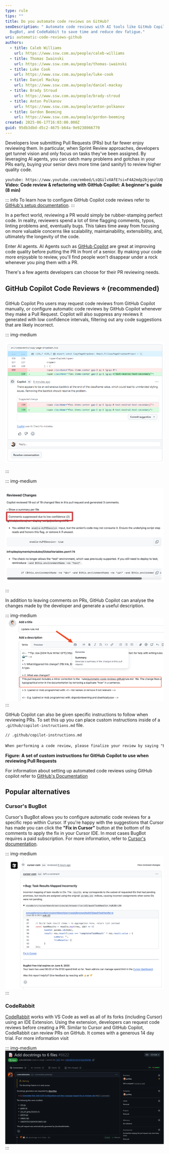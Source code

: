 ```yaml
---
type: rule
tips: ""
title: Do you automate code reviews on GitHub?
seoDescription: " Automate code reviews with AI tools like GitHub Copilot,
  BugBot, and CodeRabbit to save time and reduce dev fatigue."
uri: automatic-code-reviews-github
authors:
  - title: Caleb Williams
    url: https://www.ssw.com.au/people/caleb-williams
  - title: Thomas Iwainski
    url: https://www.ssw.com.au/people/thomas-iwainski
  - title: Luke Cook
    url: https://www.ssw.com.au/people/luke-cook
  - title: Daniel Mackay
    url: https://www.ssw.com.au/people/daniel-mackay
  - title: Brady Stroud
    url: https://www.ssw.com.au/people/brady-stroud
  - title: Anton Polkanov
    url: https://www.ssw.com.au/people/anton-polkanov
  - title: Gordon Beeming
    url: https://www.ssw.com.au/people/gordon-beeming
created: 2025-06-17T16:03:00.000Z
guid: 95db3dbd-d5c2-4675-b64a-9e9238066770
---
```

Developers love submitting Pull Requests (PRs) but far fewer enjoy reviewing them. In particular, when Sprint Review approaches, developers get tunnel vision and only focus on tasks they've been assigned. By leveraging AI agents, you can catch many problems and gotchas in your PRs early, buying your senior devs more time (and sanity!) to review higher quality code.

<!--endintro-->

`youtube: https://www.youtube.com/embed/LsQGilvXAfE?si=F4A2mdp2bjqnzlUQ`
**Video: Code review & refactoring with GitHub Copilot: A beginner's guide (8 min)**

::: info
To learn how to configure GitHub Copilot code reviews refer to [GitHub's setup documentation](https://docs.github.com/en/copilot/using-github-copilot/code-review/configuring-automatic-code-review-by-copilot).
:::

In a perfect world,  reviewing a PR would simply be rubber-stamping perfect code. In reality, reviewers spend a lot of time flagging comments, typos, linting problems and, eventually bugs. This takes time away from focusing on more valuable concerns like scalability, maintainability, extensibility, and, ultimately the longevity of the code.

Enter AI agents. AI Agents such as [GitHub Copilot](https://github.com/features/copilot) are great at improving code quality before putting the PR in front of a senior. By making your code more enjoyable to review, you'll find people won't disappear under a rock whenever you ping them with a PR.

There's a few agents developers can choose for their PR reviewing needs.

## GitHub Copilot Code Reviews ⭐ (recommended)

GitHub Copilot Pro users may request code reviews from GitHub Copilot manually, or configure automatic code reviews by GitHub Copilot whenever they make a Pull Request. Copilot will also suppress any reviews it generated with low confidence intervals, filtering out any code suggestions that are likely incorrect.






::: img-medium

![Figure: GitHub Copilot reviewing a pull request for one of the TinaCMS starter kits](tina-starter-reveiew-code-review.png)

:::

::: img-medium

![Figure: GitHub Copilot suggestions being suppressed due to potential inaccuracy](github-copilot-review-low-confidence.png)

:::


In addition to leaving comments on PRs, GitHub Copilot can analyse the changes made by the developer and generate a useful description. 
 
::: img-medium
![Figure: PR description suggested by GitHub copilot](github-suggested-pr-description.png)
:::

GitHub Copilot can also be given specific instructions to follow when reviewing PRs. To set this up you can place custom instructions inside of a `.github/copilot-instructions.md` file.

```markdown
// .github/copilot-instructions.md 

When performing a code review, please finalize your review by saying "But what do I know, I'm just Cleverbot 2.0"
```

**Figure: A set of custom instructions for GitHub Copilot to use when reviewing Pull Requests**

For information about setting up automated code reviews using GitHub copilot refer to [GitHub's Documentation](https://docs.github.com/en/copilot/using-github-copilot/code-review/configuring-automatic-code-review-by-copilot#configuring-automatic-code-review-for-repositories-in-an-organization)






## Popular alternatives

### Cursor's BugBot

Cursor's BugBot allows you to configure automatic code reviews for a specific repo within Cursor. If you're happy with the suggestions that Cursor has made you can click the **"Fix in Cursor"** button at the bottom of its comments to apply the fix in your Cursor IDE. In most cases BugBot requires a paid subscription. For more information, refer to [Cursor's documentation](https://docs.cursor.com/bugbot).

::: img-medium
![Figure: Cursor's BugBot leaving a comment on a PR](cursor-bugbot-example.png)
:::

### CodeRabbit

[CodeRabbit](https://www.coderabbit.a) works with VS Code as well as all of its forks (including Cursor) using an IDE Extension. Using the extension, developers can request code reviews before creating a PR. Similar to Cursor and GitHub Copilot, CodeRabbit can review PRs on GitHub. It comes with a generous 14 day trial. For more information visit

::: img-medium
![Figure: CodeRabbit leaving a comment on a PR](coderabbit.webp)
:::
